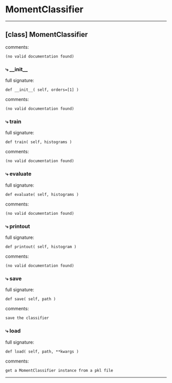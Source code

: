 # MomentClassifier  
  
- - -
## [class] MomentClassifier  
comments:  
```text  
(no valid documentation found)  
```  
### &#10551; \_\_init\_\_  
full signature:  
```text  
def __init__( self, orders=[1] )  
```  
comments:  
```text  
(no valid documentation found)  
```  
### &#10551; train  
full signature:  
```text  
def train( self, histograms )  
```  
comments:  
```text  
(no valid documentation found)  
```  
### &#10551; evaluate  
full signature:  
```text  
def evaluate( self, histograms )  
```  
comments:  
```text  
(no valid documentation found)  
```  
### &#10551; printout  
full signature:  
```text  
def printout( self, histogram )  
```  
comments:  
```text  
(no valid documentation found)  
```  
### &#10551; save  
full signature:  
```text  
def save( self, path )  
```  
comments:  
```text  
save the classifier  
```  
### &#10551; load  
full signature:  
```text  
def load( self, path, **kwargs )  
```  
comments:  
```text  
get a MomentClassifier instance from a pkl file  
```  
- - -  
  

